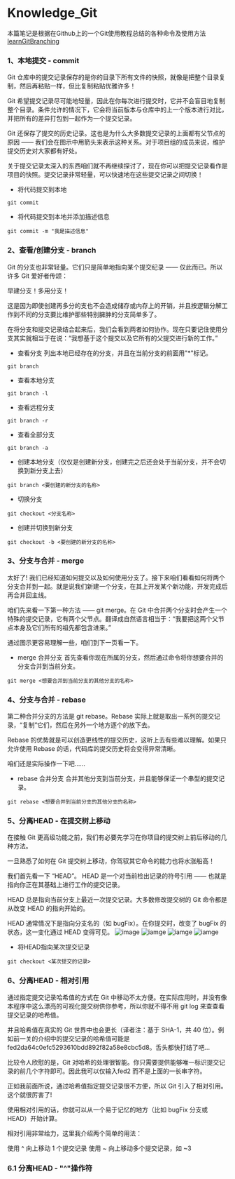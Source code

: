# Knowledge_Git
本篇笔记是根据在Github上的一个Git使用教程总结的各种命令及使用方法[learnGitBranching](https://github.com/pcottle/learnGitBranching)

### 1、本地提交 - commit
Git 仓库中的提交记录保存的是你的目录下所有文件的快照，就像是把整个目录复制，然后再粘贴一样，但比复制粘贴优雅许多！

Git 希望提交记录尽可能地轻量，因此在你每次进行提交时，它并不会盲目地复制整个目录。条件允许的情况下，它会将当前版本与仓库中的上一个版本进行对比，并把所有的差异打包到一起作为一个提交记录。

Git 还保存了提交的历史记录。这也是为什么大多数提交记录的上面都有父节点的原因 —— 我们会在图示中用箭头来表示这种关系。对于项目组的成员来说，维护提交历史对大家都有好处。

关于提交记录太深入的东西咱们就不再继续探讨了，现在你可以把提交记录看作是项目的快照。提交记录非常轻量，可以快速地在这些提交记录之间切换！

* 将代码提交到本地
```
git commit 
```
* 将代码提交到本地并添加描述信息
```
git commit -m "我是描述信息"
```

### 2、查看/创建分支 - branch
Git 的分支也非常轻量。它们只是简单地指向某个提交纪录 —— 仅此而已。所以许多 Git 爱好者传颂：

早建分支！多用分支！

这是因为即使创建再多分的支也不会造成储存或内存上的开销，并且按逻辑分解工作到不同的分支要比维护那些特别臃肿的分支简单多了。

在将分支和提交记录结合起来后，我们会看到两者如何协作。现在只要记住使用分支其实就相当于在说：“我想基于这个提交以及它所有的父提交进行新的工作。”

* 查看分支
列出本地已经存在的分支，并且在当前分支的前面用"\*"标记。
```
git branch
```
* 查看本地分支
```
git branch -l
```
* 查看远程分支
```
git branch -r
```
* 查看全部分支
```
git branch -a
```
* 创建本地分支（仅仅是创建新分支，创建完之后还会处于当前分支，并不会切换到新分支上去）
```
git branch <要创建的新分支的名称>
```
* 切换分支
```
git checkout <分支名称>
```
* 创建并切换到新分支
```
git checkout -b <要创建的新分支的名称>
```

### 3、分支与合并 - merge
太好了! 我们已经知道如何提交以及如何使用分支了。接下来咱们看看如何将两个分支合并到一起。就是说我们新建一个分支，在其上开发某个新功能，开发完成后再合并回主线。

咱们先来看一下第一种方法 —— git merge。在 Git 中合并两个分支时会产生一个特殊的提交记录，它有两个父节点。翻译成自然语言相当于：“我要把这两个父节点本身及它们所有的祖先都包含进来。”

通过图示更容易理解一些，咱们到下一页看一下。

* merge 合并分支
首先查看你现在所属的分支，然后通过命令将你想要合并的分支合并到当前分支。
```
git merge <想要合并到当前分支的其他分支的名称>
```

### 4、分支与合并 - rebase
第二种合并分支的方法是 git rebase。Rebase 实际上就是取出一系列的提交记录，“复制”它们，然后在另外一个地方逐个的放下去。

Rebase 的优势就是可以创造更线性的提交历史，这听上去有些难以理解。如果只允许使用 Rebase 的话，代码库的提交历史将会变得异常清晰。

咱们还是实际操作一下吧……

* rebase 合并分支
合并其他分支到当前分支，并且能够保证一个串型的提交记录。
```
git rebase <想要合并到当前分支的其他分支的名称>
```

### 5、分离HEAD - 在提交树上移动
在接触 Git 更高级功能之前，我们有必要先学习在你项目的提交树上前后移动的几种方法。

一旦熟悉了如何在 Git 提交树上移动，你驾驭其它命令的能力也将水涨船高！

我们首先看一下 “HEAD”。 HEAD 是一个对当前检出记录的符号引用 —— 也就是指向你正在其基础上进行工作的提交记录。

HEAD 总是指向当前分支上最近一次提交记录。大多数修改提交树的 Git 命令都是从改变 HEAD 的指向开始的。

HEAD 通常情况下是指向分支名的（如 bugFix）。在你提交时，改变了 bugFix 的状态，这一变化通过 HEAD 变得可见。
![image](https://raw.githubusercontent.com/zdy793410600/Knowledge_Git/master/Git_HEAD/git_checkout_head01.png)
![iamge](https://raw.githubusercontent.com/zdy793410600/Knowledge_Git/master/Git_HEAD/git_checkout_head02.png)
![iamge](https://raw.githubusercontent.com/zdy793410600/Knowledge_Git/master/Git_HEAD/git_checkout_head03.png)
![iamge](https://raw.githubusercontent.com/zdy793410600/Knowledge_Git/master/Git_HEAD/git_checkout_head04.png)


* 将HEAD指向某次提交记录
```
git checkout <某次提交的记录>
```

### 6、分离HEAD - 相对引用
通过指定提交记录哈希值的方式在 Git 中移动不太方便。在实际应用时，并没有像本程序中这么漂亮的可视化提交树供你参考，所以你就不得不用 git log 来查查看提交记录的哈希值。

并且哈希值在真实的 Git 世界中也会更长（译者注：基于 SHA-1，共 40 位）。例如前一关的介绍中的提交记录的哈希值可能是 fed2da64c0efc5293610bdd892f82a58e8cbc5d8。舌头都快打结了吧...

比较令人欣慰的是，Git 对哈希的处理很智能。你只需要提供能够唯一标识提交记录的前几个字符即可。因此我可以仅输入fed2 而不是上面的一长串字符。

正如我前面所说，通过哈希值指定提交记录很不方便，所以 Git 引入了相对引用。这个就很厉害了!

使用相对引用的话，你就可以从一个易于记忆的地方（比如 bugFix 分支或 HEAD）开始计算。

相对引用非常给力，这里我介绍两个简单的用法：

使用 ^ 向上移动 1 个提交记录
使用 ~<num> 向上移动多个提交记录，如 ~3
  
### 6.1 分离HEAD - "^"操作符

